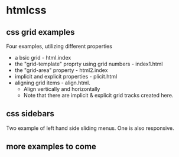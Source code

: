 # htmlcss
## css grid examples
Four examples, utilizing different properties
* a bsic grid - html.index
* the "grid-template" proprty using grid numbers - index1.html
* the "grid-area" property - html2.index
* implicit and explicit properties - plicit.html
* aligning grid items - align.html. 
  - Align vertically and horizontally
  - Note that there are implicit & explicit grid tracks created here.
## css sidebars
Two example of left hand side sliding menus. One is also responsive.
## more examples to come